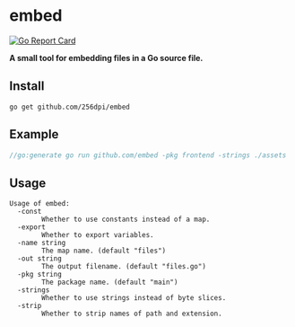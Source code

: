 # embed

[![Go Report Card](https://goreportcard.com/badge/github.com/256dpi/embed)](https://goreportcard.com/report/github.com/256dpi/embed)

**A small tool for embedding files in a Go source file.**

## Install

```
go get github.com/256dpi/embed
```

## Example

```go
//go:generate go run github.com/embed -pkg frontend -strings ./assets 
```

## Usage

```
Usage of embed:
  -const
        Whether to use constants instead of a map.
  -export
        Whether to export variables.
  -name string
        The map name. (default "files")
  -out string
        The output filename. (default "files.go")
  -pkg string
        The package name. (default "main")
  -strings
        Whether to use strings instead of byte slices.
  -strip
        Whether to strip names of path and extension.

```
